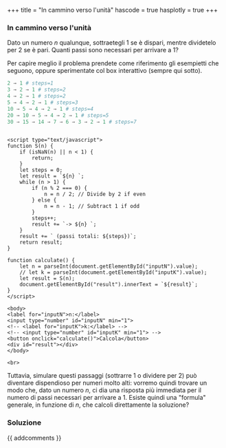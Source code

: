 +++
title = "In cammino verso l'unità"
hascode = true
hasplotly = true
+++

### In cammino verso l'unità
Dato un numero $n$ qualunque, sottraetegli 1 se è dispari, mentre dividetelo per 2 se è pari. Quanti passi sono necessari per arrivare a 1?

Per capire meglio il problema prendete come riferimento gli esempietti che seguono, oppure sperimentate col box interattivo (sempre qui sotto).
```julia
2 → 1 # steps=1
3 → 2 → 1 # steps=2
4 → 2 → 1 # steps=2
5 → 4 → 2 → 1 # steps=3
10 → 5 → 4 → 2 → 1 # steps=4
20 → 10 → 5 → 4 → 2 → 1 # steps=5
30 → 15 → 14 → 7 → 6 → 3 → 2 → 1 # steps=7
```
~~~
    
<script type="text/javascript">
function S(n) {
    if (isNaN(n) || n < 1) {
        return;
    }
    let steps = 0;
    let result = `${n} `;
    while (n > 1) {
        if (n % 2 === 0) {
            n = n / 2; // Divide by 2 if even
        } else {
            n = n - 1; // Subtract 1 if odd
        }
        steps++;
        result += `-> ${n} `;
    }
    result += ` (passi totali: ${steps})`;
    return result;
}

function calculate() {
    let n = parseInt(document.getElementById("inputN").value);
    // let k = parseInt(document.getElementById("inputK").value);
    let result = S(n);
    document.getElementById("result").innerText = `${result}`;
}
</script>

<body>
<label for="inputN">n:</label>
<input type="number" id="inputN" min="1">
<!-- <label for="inputK">k:</label> -->
<!-- <input type="number" id="inputK" min="1"> -->
<button onclick="calculate()">Calcola</button>
<div id="result"></div>
</body>

~~~



~~~
<br>
~~~

Tuttavia, simulare questi passaggi (sottrarre 1 o dividere per 2) può diventare dispendioso per numeri molto alti: vorremo quindi trovare un modo che, dato un numero $n$, ci dia una risposta più immediata per il numero di passi necessari per arrivare a 1. Esiste quindi una "formula" generale, in funzione di $n$, che calcoli direttamente la soluzione?


### Soluzione


{{ addcomments }}
